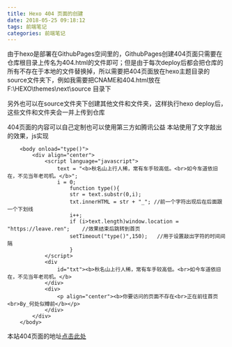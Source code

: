 ```yaml
---
title: Hexo 404 页面的创建
date: 2018-05-25 09:18:12
tags: 前端笔记
categories: 前端笔记
---
```

由于hexo是部署在GithubPages空间里的，GithubPages创建404页面只需要在仓库根目录上传名为404.html的文件即可；但是由于每次deploy后都会把仓库的所有不存在于本地的文件替换掉，所以需要把404页面放在hexo主题目录的source文件夹下，例如我需要把CNAME和404.html放在 F:\HEXO\themes\next\source 目录下<!--more-->

另外也可以在source文件夹下创建其他文件和文件夹，这样执行hexo deploy后，这些文件和文件夹会一并上传到仓库

404页面的内容可以自己定制也可以使用第三方如腾讯公益
本站使用了文字敲出的效果，js实现
```
	<body onload="type()">
		<div align="center">
			<script language="javascript">
				text = "<b>秋名山上行人稀，常有车手较高低。<br>如今车道依旧在，不见当年老司机。</b>";
				i = 0;
					function type(){ 
					str = text.substr(0,i);
					txt.innerHTML = str + "_"; //前一个字符出现后在后面跟一个下划线
					i++;
					if (i>text.length)window.location = "https://leave.ren";	//效果结束后跳转到首页
					setTimeout("type()",150);	//用于设置敲出字符的时间间隔
					}
			</script>
			<div 
				id="txt"><b>秋名山上行人稀，常有车手较高低。<br>如今车道依旧在，不见当年老司机。</b>
			</div>
			<div>
				<p align="center"><b>你要访问的页面不存在<br>正在前往首页<br>By_何处似樽前</b></p>
			</div>
		</div>
	</body>
```
本站404页面的地址<a href="/404.html">点击此处</a>